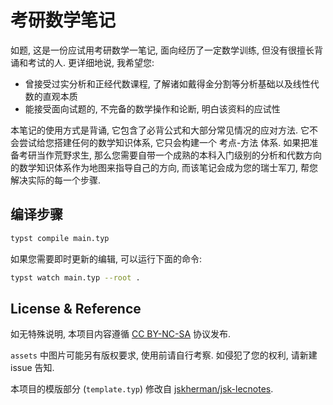 # 考研数学笔记

如题, 这是一份应试用考研数学一笔记, 面向经历了一定数学训练, 但没有很擅长背诵和考试的人. 更详细地说, 我希望您:

- 曾接受过实分析和正经代数课程, 了解诸如戴得金分割等分析基础以及线性代数的直观本质
- 能接受面向试题的, 不完备的数学操作和论断, 明白该资料的应试性

本笔记的使用方式是背诵, 它包含了必背公式和大部分常见情况的应对方法. 它不会尝试给您搭建任何的数学知识体系, 它只会构建一个 考点-方法 体系. 如果把准备考研当作荒野求生, 那么您需要自带一个成熟的本科入门级别的分析和代数方向的数学知识体系作为地图来指导自己的方向, 而该笔记会成为您的瑞士军刀, 帮您解决实际的每一个步骤. 

## 编译步骤

```bash
typst compile main.typ
```

如果您需要即时更新的编辑, 可以运行下面的命令:

```bash
typst watch main.typ --root .
```

## License & Reference

如无特殊说明, 本项目内容遵循 [CC BY-NC-SA](https://creativecommons.org/licenses/by-nc-sa/4.0/) 协议发布.

`assets` 中图片可能另有版权要求, 使用前请自行考察. 如侵犯了您的权利, 请新建 issue 告知.

本项目的模版部分 (`template.typ`) 修改自 [jskherman/jsk-lecnotes](https://github.com/jskherman/jsk-lecnotes).

